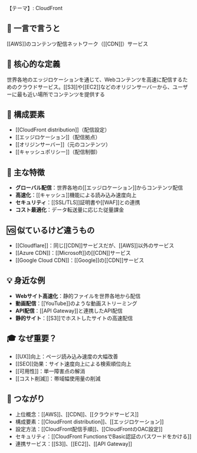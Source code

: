 【テーマ】: CloudFront

## 📝 一言で言うと
[[AWS]]のコンテンツ配信ネットワーク（[[CDN]]）サービス

## 🎯 核心的な定義
世界各地のエッジロケーションを通じて、Webコンテンツを高速に配信するためのクラウドサービス。[[S3]]や[[EC2]]などのオリジンサーバーから、ユーザーに最も近い場所でコンテンツを提供する

## 🔗 構成要素
- [[CloudFront distribution]]（配信設定）
- [[エッジロケーション]]（配信拠点）
- [[オリジンサーバー]]（元のコンテンツ）
- [[キャッシュポリシー]]（配信制御）

## 🌟 主な特徴
- **グローバル配信**：世界各地の[[エッジロケーション]]からコンテンツ配信
- **高速化**：[[キャッシュ]]機能による読み込み速度向上
- **セキュリティ**：[[SSL/TLS]]証明書や[[WAF]]との連携
- **コスト最適化**：データ転送量に応じた従量課金

## 🆚 似ているけど違うもの
- [[Cloudflare]]：同じ[[CDN]]サービスだが、[[AWS]]以外のサービス
- [[Azure CDN]]：[[Microsoft]]の[[CDN]]サービス
- [[Google Cloud CDN]]：[[Google]]の[[CDN]]サービス

## 💡 身近な例
- **Webサイト高速化**：静的ファイルを世界各地から配信
- **動画配信**：[[YouTube]]のような動画ストリーミング
- **API配信**：[[API Gateway]]と連携したAPI配信
- **静的サイト**：[[S3]]でホストしたサイトの高速配信

## 🎓 なぜ重要？
- [[UX]]向上：ページ読み込み速度の大幅改善
- [[SEO]]効果：サイト速度向上による検索順位向上
- [[可用性]]：単一障害点の解消
- [[コスト削減]]：帯域幅使用量の削減

## 🔄 つながり
- 上位概念：[[AWS]]、[[CDN]]、[[クラウドサービス]]
- 構成要素：[[CloudFront distribution]]、[[エッジロケーション]]
- 設定方法：[[CloudFront配信手順]]、[[CloudFrontのOAC設定]]
- セキュリティ：[[CloudFront FunctionsでBasic認証のパスワードをかける]]
- 連携サービス：[[S3]]、[[EC2]]、[[API Gateway]]

